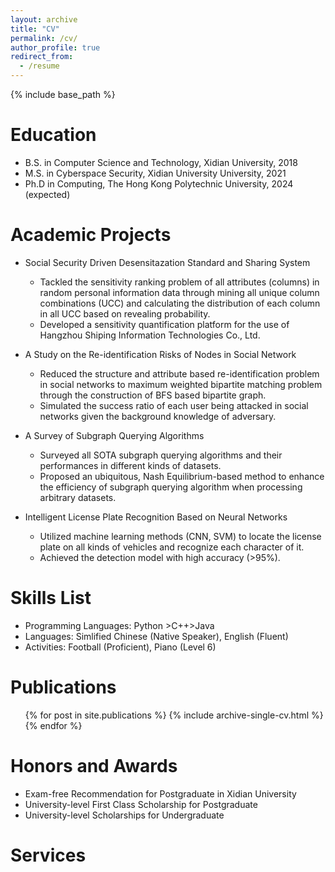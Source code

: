 ```yaml
---
layout: archive
title: "CV"
permalink: /cv/
author_profile: true
redirect_from:
  - /resume
---
```


{% include base_path %}

Education
======
* B.S. in Computer Science and Technology, Xidian University, 2018
* M.S. in Cyberspace Security, Xidian University University, 2021
* Ph.D in Computing, The Hong Kong Polytechnic University, 2024 (expected)

Academic Projects
======
* Social Security Driven Desensitazation Standard and Sharing System
  * Tackled the sensitivity ranking problem of all attributes (columns) in random personal information data through mining all unique column combinations (UCC) and calculating the distribution of each column in all UCC based on revealing probability.
  * Developed a sensitivity quantification platform for the use of Hangzhou Shiping Information Technologies Co., Ltd.

* A Study on the Re-identification Risks of Nodes in Social Network
  * Reduced the structure and attribute based re-identification problem in social networks to maximum weighted bipartite matching problem through the construction of BFS based bipartite graph.
  * Simulated the success ratio of each user being attacked in social networks given the background knowledge of adversary.

* A Survey of Subgraph Querying Algorithms
  * Surveyed all SOTA subgraph querying algorithms and their performances in different kinds of datasets.
  * Proposed an ubiquitous, Nash Equilibrium-based method to enhance the efficiency of subgraph querying algorithm when processing arbitrary datasets.
 
* Intelligent License Plate Recognition Based on Neural Networks
  * Utilized machine learning methods (CNN, SVM) to locate the license plate on all kinds of vehicles and recognize each character of it.
  * Achieved the detection model with high accuracy (>95%).
  
Skills List
======
* Programming Languages: Python >C++>Java
* Languages: Simlified Chinese (Native Speaker), English (Fluent)
* Activities: Football (Proficient), Piano (Level 6)

Publications
======
  <ul>{% for post in site.publications %}
    {% include archive-single-cv.html %}
  {% endfor %}</ul>
  
Honors and Awards
======
* Exam-free Recommendation for Postgraduate in Xidian University
* University-level First Class Scholarship for Postgraduate
* University-level Scholarships for Undergraduate


Services
======

